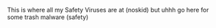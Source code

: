 This is where all my Safety Viruses are at (noskid)
but uhhh go here for some trash malware (safety)
